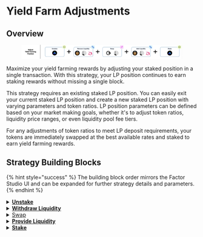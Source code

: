 # Yield Farm Adjustments

## Overview

<figure><img src="../../../.gitbook/assets/image (17).png" alt=""><figcaption></figcaption></figure>

Maximize your yield farming rewards by adjusting your staked position in a single transaction. With this strategy, your LP position continues to earn staking rewards without missing a single block.&#x20;

This strategy requires an existing staked LP position. You can easily exit your current staked LP position and create a new staked LP position with varying parameters and token ratios. LP position parameters can be defined based on your market making goals, whether it's to adjust token ratios, liquidity price ranges, or even liquidity pool fee tiers.

For any adjustments of token ratios to meet LP deposit requirements, your tokens are immediately swapped at the best available rates and staked to earn yield farming rewards.

## Strategy Building Blocks

{% hint style="success" %}
The building block order mirrors the Factor Studio UI and can be expanded for further strategy details and parameters.
{% endhint %}

<details>

<summary><a href="../../../factor-building-blocks/stake.md"><strong>Unstake</strong></a></summary>

* Unstake your existing LP position.

</details>

<details>

<summary><a href="../../../factor-building-blocks/lp-management/"><strong>Withdraw Liquidity</strong></a></summary>

* Remove all liquidity from the existing LP position.

</details>

<details>

<summary><a href="../../../factor-building-blocks/swap/">Swap</a></summary>

* Depending on the parameters of your new position, swap between pool tokens to get the ratio of tokens required.

</details>

<details>

<summary><a href="../../../factor-building-blocks/lp-management/"><strong>Provide Liquidity</strong></a></summary>

* Select the target pool.
* Adjust the price range to provide liquidity to.
* Add the required ratio of tokens.

</details>

<details>

<summary><a href="../../../governance/fctr-token/staking-and-governance.md"><strong>Stake</strong></a></summary>

* Stake your new LP position.

</details>
